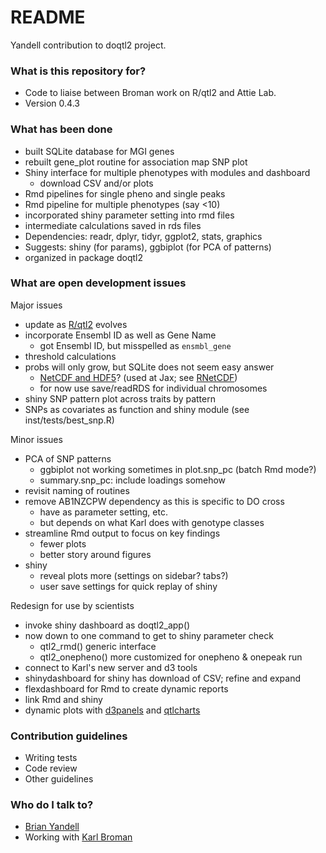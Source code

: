 # README #

Yandell contribution to doqtl2 project.

### What is this repository for? ###

* Code to liaise between Broman work on R/qtl2 and Attie Lab.
* Version 0.4.3

### What has been done ###

* built SQLite database for MGI genes
* rebuilt gene_plot routine for association map SNP plot
* Shiny interface for multiple phenotypes with modules and dashboard
  + download CSV and/or plots
* Rmd pipelines for single pheno and single peaks
* Rmd pipeline for multiple phenotypes (say <10)
* incorporated shiny parameter setting into rmd files
* intermediate calculations saved in rds files
* Dependencies: readr, dplyr, tidyr, ggplot2, stats, graphics
* Suggests: shiny (for params), ggbiplot (for PCA of patterns)
* organized in package doqtl2

### What are open development issues ###

Major issues

* update as [R/qtl2](http://kbroman.org/qtl2/) evolves
* incorporate Ensembl ID as well as Gene Name
  + got Ensembl ID, but misspelled as `ensmbl_gene`
* threshold calculations
* probs will only grow, but SQLite does not seem easy answer
  + [NetCDF and HDF5](http://www.unidata.ucar.edu/software/netcdf/docs/interoperability_hdf5.html)? (used at Jax; see [RNetCDF](https://cran.r-project.org/web/packages/RNetCDF/index.html))
  + for now use save/readRDS for individual chromosomes
* shiny SNP pattern plot across traits by pattern
* SNPs as covariates as function and shiny module (see inst/tests/best_snp.R)

Minor issues

* PCA of SNP patterns
  + ggbiplot not working sometimes in plot.snp_pc (batch Rmd mode?)
  + summary.snp_pc: include loadings somehow
* revisit naming of routines
* remove AB1NZCPW dependency as this is specific to DO cross
  + have as parameter setting, etc.
  + but depends on what Karl does with genotype classes
* streamline Rmd output to focus on key findings
  + fewer plots
  + better story around figures
* shiny
  + reveal plots more (settings on sidebar? tabs?)
  + user save settings for quick replay of shiny

Redesign for use by scientists

* invoke shiny dashboard as doqtl2_app()
* now down to one command to get to shiny parameter check
  + qtl2_rmd() generic interface
  + qtl2_onepheno() more customized for onepheno & onepeak run
* connect to Karl's new server and d3 tools
* shinydashboard for shiny has download of CSV; refine and expand
* flexdashboard for Rmd to create dynamic reports
* link Rmd and shiny
* dynamic plots with [d3panels](http://kbroman.org/d3panels/) and [qtlcharts](http://kbroman.org/qtlcharts/)

### Contribution guidelines ###

* Writing tests
* Code review
* Other guidelines

### Who do I talk to? ###

* [Brian Yandell](http://bitbucket.org/byandell)
* Working with [Karl Broman](http://bitbucket.org/kbroman)
